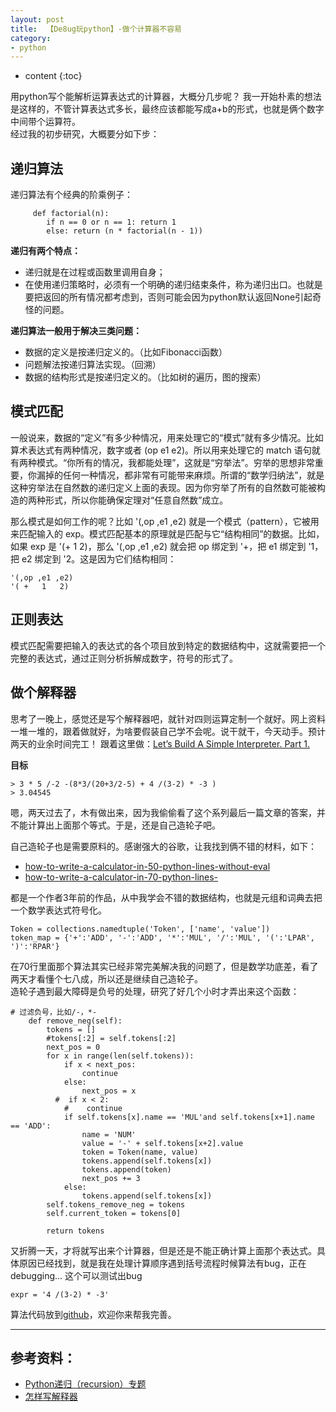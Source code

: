 ```yaml
---
layout: post
title:  【De8ug玩python】-做个计算器不容易
category: 
- python  
---
```


* content
{:toc}


用python写个能解析运算表达式的计算器，大概分几步呢？
 我一开始朴素的想法是这样的，不管计算表达式多长，最终应该都能写成a+b的形式，也就是俩个数字中间带个运算符。   
 经过我的初步研究，大概要分如下步：

## 递归算法  
 

 递归算法有个经典的阶乘例子：
 
		 def factorial(n):
		    if n == 0 or n == 1: return 1
		    else: return (n * factorial(n - 1))
		    
**递归有两个特点：**  

 - 递归就是在过程或函数里调用自身；   
 - 在使用递归策略时，必须有一个明确的递归结束条件，称为递归出口。也就是要把返回的所有情况都考虑到，否则可能会因为python默认返回None引起奇怪的问题。

**递归算法一般用于解决三类问题：**    

- 数据的定义是按递归定义的。（比如Fibonacci函数）   
- 问题解法按递归算法实现。（回溯）    
- 数据的结构形式是按递归定义的。（比如树的遍历，图的搜索）    

## 模式匹配

一般说来，数据的“定义”有多少种情况，用来处理它的“模式”就有多少情况。比如算术表达式有两种情况，数字或者 (op e1 e2)。所以用来处理它的 match 语句就有两种模式。“你所有的情况，我都能处理”，这就是“穷举法”。穷举的思想非常重要，你漏掉的任何一种情况，都非常有可能带来麻烦。所谓的“数学归纳法”，就是这种穷举法在自然数的递归定义上面的表现。因为你穷举了所有的自然数可能被构造的两种形式，所以你能确保定理对“任意自然数”成立。

那么模式是如何工作的呢？比如 '(,op ,e1 ,e2) 就是一个模式（pattern），它被用来匹配输入的 exp。模式匹配基本的原理就是匹配与它“结构相同”的数据。比如，如果 exp 是 '(+ 1 2)，那么 '(,op ,e1 ,e2) 就会把 op 绑定到 '+，把 e1 绑定到 '1，把 e2 绑定到 '2。这是因为它们结构相同：

	'(,op ,e1 ,e2)
	'( +   1   2)

## 正则表达    
模式匹配需要把输入的表达式的各个项目放到特定的数据结构中，这就需要把一个完整的表达式，通过正则分析拆解成数字，符号的形式了。

## 做个解释器
思考了一晚上，感觉还是写个解释器吧，就针对四则运算定制一个就好。网上资料一堆一堆的，跟着做就好，为啥要假装自己学不会呢。说干就干，今天动手。预计两天的业余时间完工！
跟着这里做：[Let’s Build A Simple Interpreter. Part 1.](http://ruslanspivak.com/lsbasi-part1/)

**目标**  

	> 3 * 5 /-2 -(8*3/(20+3/2-5) + 4 /(3-2) * -3 )
	> 3.04545

嗯，两天过去了，木有做出来，因为我偷偷看了这个系列最后一篇文章的答案，并不能计算出上面那个等式。于是，还是自己造轮子吧。  

自己造轮子也是需要原料的。感谢强大的谷歌，让我找到俩不错的材料，如下：    

- [how-to-write-a-calculator-in-50-python-lines-without-eval](http://blog.erezsh.com/how-to-write-a-calculator-in-50-python-lines-without-eval/)    
- [how-to-write-a-calculator-in-70-python-lines-](http://blog.erezsh.com/how-to-write-a-calculator-in-70-python-lines-by-writing-a-recursive-descent-parser/)    

都是一个作者3年前的作品，从中我学会不错的数据结构，也就是元组和词典去把一个数学表达式符号化。    
	
	Token = collections.namedtuple('Token', ['name', 'value'])
	token_map = {'+':'ADD', '-':'ADD', '*':'MUL', '/':'MUL', '(':'LPAR', ')':'RPAR'}


在70行里面那个算法其实已经非常完美解决我的问题了，但是数学功底差，看了两天才看懂个七八成，所以还是继续自己造轮子。  
造轮子遇到最大障碍是负号的处理，研究了好几个小时才弄出来这个函数：    
	
	# 过滤负号，比如/-，*-
	    def remove_neg(self):
	        tokens = []
	        #tokens[:2] = self.tokens[:2]
	        next_pos = 0
	        for x in range(len(self.tokens)):
	            if x < next_pos:
	                continue
	            else:
	                next_pos = x
	          #  if x < 2:
	            #    continue
	            if self.tokens[x].name == 'MUL'and self.tokens[x+1].name == 'ADD':
	                name = 'NUM'
	                value = '-' + self.tokens[x+2].value
	                token = Token(name, value)
	                tokens.append(self.tokens[x])
	                tokens.append(token)
	                next_pos += 3
	            else:
	                tokens.append(self.tokens[x])
	        self.tokens_remove_neg = tokens
	        self.current_token = tokens[0]

	        return tokens


又折腾一天，才将就写出来个计算器，但是还是不能正确计算上面那个表达式。具体原因已经找到，就是我在处理计算顺序遇到括号流程时候算法有bug，正在debugging...
这个可以测试出bug

	expr = '4 /(3-2) * -3'

算法代码放到[github](https://github.com/de8ug/pythonStudy/blob/master/s11/day2/calc_exp.py)，欢迎你来帮我完善。



---

## 参考资料：
* [Python递归（recursion）专题](http://www.cnblogs.com/balian/archive/2011/02/11/1951054.html)
* [怎样写解释器](http://www.cnblogs.com/heyonggang/archive/2012/12/18/2823177.html)
